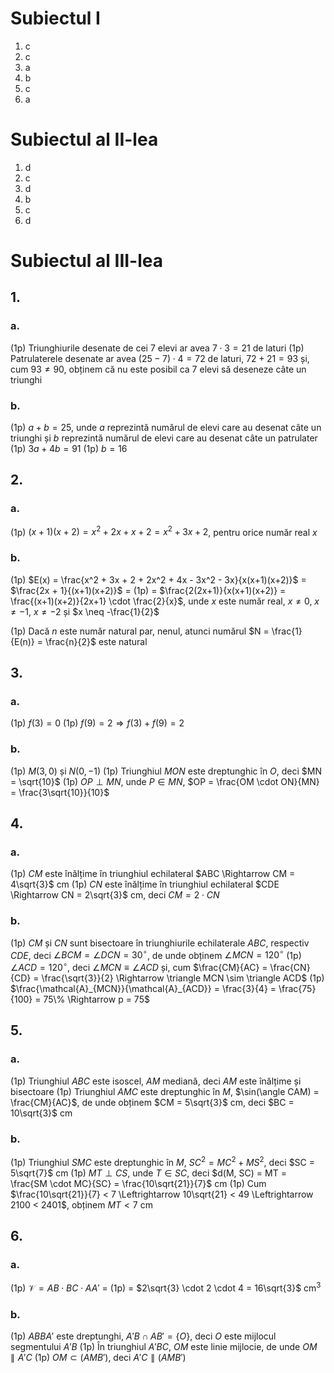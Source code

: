 # Subiectul I

1. c
2. c
3. a
4. b
5. c
6. a

# Subiectul al II-lea

1. d
2. c
3. d
4. b
5. c
6. d

# Subiectul al III-lea

## 1.

### a.

(1p) Triunghiurile desenate de cei 7 elevi ar avea $7 \cdot 3 = 21$ de laturi
(1p) Patrulaterele desenate ar avea $(25 - 7) \cdot 4 = 72$ de laturi, $72 + 21 = 93$ și, cum $93 \not = 90$, obținem că nu este posibil ca 7 elevi să deseneze câte un triunghi

### b.

(1p) $a + b = 25$, unde $a$ reprezintă numărul de elevi care au desenat câte un triunghi și $b$ reprezintă numărul de elevi care au desenat câte un patrulater
(1p) $3a + 4b = 91$
(1p) $b = 16$

## 2.

### a.

(1p) $(x+1)(x+2) = x^2 + 2x + x + 2 = x^2 + 3x + 2$, pentru orice număr real $x$

### b.

(1p) $E(x) = \frac{x^2 + 3x + 2 + 2x^2 + 4x - 3x^2 - 3x}{x(x+1)(x+2)}$ = $\frac{2x + 1}{(x+1)(x+2)}$ =
(1p) = $\frac{2(2x+1)}{x(x+1)(x+2)} = \frac{(x+1)(x+2)}{2x+1} \cdot \frac{2}{x}$, unde $x$ este număr real, $x \neq 0$, $x \neq -1$, $x \neq -2$ și $x \neq -\frac{1}{2}$

(1p) Dacă $n$ este număr natural par, nenul, atunci numărul $N = \frac{1}{E(n)} = \frac{n}{2}$ este natural

## 3.

### a.

(1p) $f(3) = 0$
(1p) $f(9) = 2 \Rightarrow f(3) + f(9) = 2$

### b.

(1p) $M(3,0)$ și $N(0,-1)$
(1p) Triunghiul $MON$ este dreptunghic în $O$, deci $MN = \sqrt{10}$
(1p) $OP \perp MN$, unde $P \in MN$, $OP = \frac{OM \cdot ON}{MN} = \frac{3\sqrt{10}}{10}$

## 4.

### a.

(1p) $CM$ este înălțime în triunghiul echilateral $ABC \Rightarrow CM = 4\sqrt{3}$ cm
(1p) $CN$ este înălțime în triunghiul echilateral $CDE \Rightarrow CN = 2\sqrt{3}$ cm, deci $CM = 2 \cdot CN$

### b.

(1p) $CM$ și $CN$ sunt bisectoare în triunghiurile echilaterale $ABC$, respectiv $CDE$, deci $\angle BCM = \angle DCN = 30^\circ$, de unde obținem $\angle MCN = 120^\circ$
(1p) $\angle ACD = 120^\circ$, deci $\angle MCN \equiv \angle ACD$ și, cum $\frac{CM}{AC} = \frac{CN}{CD} = \frac{\sqrt{3}}{2} \Rightarrow \triangle MCN \sim \triangle ACD$
(1p) $\frac{\mathcal{A}_{MCN}}{\mathcal{A}_{ACD}} = \frac{3}{4} = \frac{75}{100} = 75\% \Rightarrow p = 75$

## 5.

### a.

(1p) Triunghiul $ABC$ este isoscel, $AM$ mediană, deci $AM$ este înălțime și bisectoare
(1p) Triunghiul $AMC$ este dreptunghic în $M$, $\sin(\angle CAM) = \frac{CM}{AC}$, de unde obținem $CM = 5\sqrt{3}$ cm, deci $BC = 10\sqrt{3}$ cm

### b.

(1p) Triunghiul $SMC$ este dreptunghic în $M$, $SC^2 = MC^2 + MS^2$, deci $SC = 5\sqrt{7}$ cm
(1p) $MT \perp CS$, unde $T \in SC$, deci $d(M, SC) = MT = \frac{SM \cdot MC}{SC} = \frac{10\sqrt{21}}{7}$ cm
(1p) Cum $\frac{10\sqrt{21}}{7} < 7 \Leftrightarrow 10\sqrt{21} < 49 \Leftrightarrow 2100 < 2401$, obținem $MT < 7$ cm

## 6.

### a.

(1p) $\mathcal{V} = AB \cdot BC \cdot AA'$ =
(1p) = $2\sqrt{3} \cdot 2 \cdot 4 = 16\sqrt{3}$ cm$^3$

### b.

(1p) $ABBA'$ este dreptunghi, $A'B \cap AB' = \{O\}$, deci $O$ este mijlocul segmentului $A'B$
(1p) În triunghiul $A'BC$, $OM$ este linie mijlocie, de unde $OM \parallel A'C$
(1p) $OM \subset (AMB')$, deci $A'C \parallel (AMB')$
